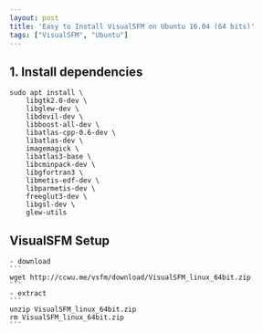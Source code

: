 ```yaml
---
layout: post
title: 'Easy to Install VisualSFM on Ubuntu 16.04 (64 bits)'
tags: ["VisualSFM", "Ubuntu"]
---
```


## 1. Install dependencies

```
sudo apt install \
    libgtk2.0-dev \
    libglew-dev \
    libdevil-dev \
    libboost-all-dev \
    libatlas-cpp-0.6-dev \
    libatlas-dev \
    imagemagick \
    libatlas3-base \
    libcminpack-dev \
    libgfortran3 \
    libmetis-edf-dev \
    libparmetis-dev \
    freeglut3-dev \
    libgsl-dev \
    glew-utils
 ```
 
## VisualSFM Setup
    - download
    ```
    wget http://ccwu.me/vsfm/download/VisualSFM_linux_64bit.zip
    ```
    - extract
    ```
    unzip VisualSFM_linux_64bit.zip
    rm VisualSFM_linux_64bit.zip
    ```
